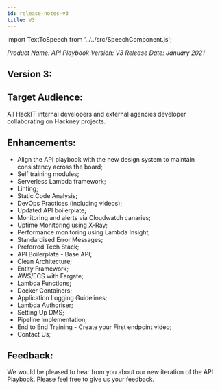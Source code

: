 ```yaml
---
id: release-notes-v3
title: V3
---
```

import TextToSpeech from '../../src/SpeechComponent.js';

<TextToSpeech>

*Product Name: API Playbook*
*Version: V3*
*Release Date: January 2021*

## Version 3:

## Target Audience:

All HackIT internal developers and external agencies developer collaborating on Hackney projects.

## Enhancements:

- Align the API playbook with the new design system to maintain consistency across the board;
- Self training modules;
- Serverless Lambda framework;
- Linting;
- Static Code Analysis;
- DevOps Practices (including videos);
- Updated API boilerplate;
- Monitoring and alerts via Cloudwatch canaries;
- Uptime Monitoring using X-Ray;
- Performance monitoring using Lambda Insight;
- Standardised Error Messages;
- Preferred Tech Stack;
- API Boilerplate - Base API;
- Clean Architecture;
- Entity Framework;
- AWS/ECS with Fargate;
- Lambda Functions;
- Docker Containers;
- Application Logging Guidelines;
- Lambda Authoriser;
- Setting Up DMS;
- Pipeline Implementation;
- End to End Training - Create your First endpoint video;
- Contact Us;

## Feedback:

We would be pleased to hear from you about our new iteration of the API Playbook. Please feel free to give us your feedback.

</TextToSpeech>